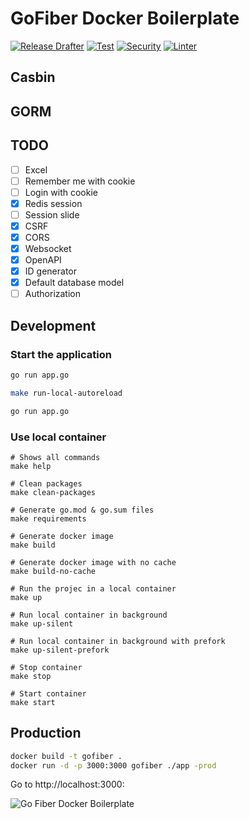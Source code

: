 # GoFiber Docker Boilerplate
[![Release Drafter](https://github.com/ezaurum/fiber-boilerplate/actions/workflows/release-drafter.yml/badge.svg)](https://github.com/ezaurum/fiber-boilerplate/actions/workflows/release-drafter.yml)
[![Test](https://github.com/ezaurum/fiber-boilerplate/actions/workflows/test.yml/badge.svg)](https://github.com/ezaurum/fiber-boilerplate/actions/workflows/test.yml)
[![Security](https://github.com/ezaurum/fiber-boilerplate/actions/workflows/security.yml/badge.svg)](https://github.com/ezaurum/fiber-boilerplate/actions/workflows/security.yml)
[![Linter](https://github.com/ezaurum/fiber-boilerplate/actions/workflows/linter.yml/badge.svg)](https://github.com/ezaurum/fiber-boilerplate/actions/workflows/linter.yml)
## Casbin
## GORM

## TODO
- [ ] Excel
- [ ] Remember me with cookie
- [ ] Login with cookie
- [x] Redis session
- [ ] Session slide
- [x] CSRF
- [x] CORS
- [x] Websocket
- [x] OpenAPI
- [x] ID generator
- [x] Default database model
- [ ] Authorization

## Development

### Start the application 
```bash
go run app.go
```
```bash
make run-local-autoreload
```



```bash
go run app.go
```

### Use local container

```
# Shows all commands
make help

# Clean packages
make clean-packages

# Generate go.mod & go.sum files
make requirements

# Generate docker image
make build

# Generate docker image with no cache
make build-no-cache

# Run the projec in a local container
make up

# Run local container in background
make up-silent

# Run local container in background with prefork
make up-silent-prefork

# Stop container
make stop

# Start container
make start
```

## Production

```bash
docker build -t gofiber .
docker run -d -p 3000:3000 gofiber ./app -prod
```

Go to http://localhost:3000:


![Go Fiber Docker Boilerplate](./go_fiber_boilerplate.gif)
